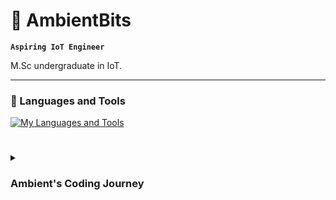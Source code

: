 # 🤖 AmbientBits

**`Aspiring IoT Engineer`**

M.Sc undergraduate in IoT.<!--INSERT MORE STUFF-->

---

### 🧰 Languages and Tools
[![My Languages and Tools](https://skillicons.dev/icons?i=rust,java,cpp,python,git,github,linux)](https://skillicons.dev)

#

<details>
<summary><h3> Ambient's Coding Journey</h3></summary>
<!-- Something something -->
  
</details>

<!--##-->

<!--
**AmbientBits/AmbientBits** is a ✨ _special_ ✨ repository because its `README.md` (this file) appears on your GitHub profile.

Here are some ideas to get you started:

- 🔭 I’m currently working on ...
- 🌱 I’m currently learning ...
- 👯 I’m looking to collaborate on ...
- 🤔 I’m looking for help with ...
- 💬 Ask me about ...
- 📫 How to reach me: ...
- 😄 Pronouns: ...
- ⚡ Fun fact: ...
-->
